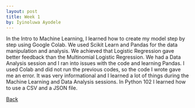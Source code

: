 ```yaml
---
layout: post
title: Week 1
by: Iyinoluwa Ayodele
---
```



In the Intro to Machine Learning, I learned how to create my model step by step using Google Colab. We used Scikit Learn and Pandas for the data manipulation and analysis. We achieved that Logistic Regression gave better feedback than the Multinomial Logistic Regression. We had a Data Analysis session and I ran into issues with the code and learning Pandas. I used Colab and did not run the previous codes, so the code I wrote gave me an error. It was very informational and I learned a lot of things during the Machine Learning and Data Analysis sessions. In Python 102 I learned how to use a CSV and a JSON file. 

[Back](./)

